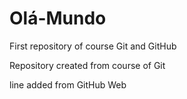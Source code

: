 # Olá-Mundo
 First repository of course Git and GitHub

 Repository created from course of Git
 
 line added from GitHub Web
